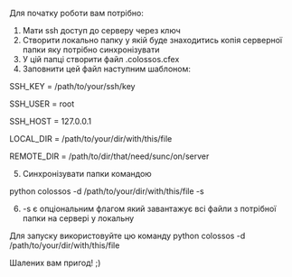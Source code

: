 Для початку роботи вам потрібно:

1. Мати ssh доступ до серверу через ключ
2. Створити локально папку у якій буде знаходитись копія серверної папки яку потрібно синхронізувати
3. У цій папці створити файл .colossos.cfex
4. Заповнити цей файл наступним шаблоном:

SSH_KEY = /path/to/your/ssh/key

SSH_USER = root

SSH_HOST = 127.0.0.1

LOCAL_DIR = /path/to/your/dir/with/this/file

REMOTE_DIR = /path/to/dir/that/need/sunc/on/server

5. Синхронізувати папки командою

python colossos -d /path/to/your/dir/with/this/file -s

6. -s є опціональним флагом який завантажує всі файли з потрібної папки на сервері у локальну

Для запуску використовуйте цю команду
python colossos -d /path/to/your/dir/with/this/file

Шалених вам пригод! ;)
